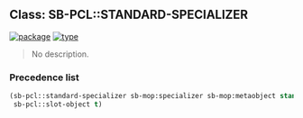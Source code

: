 ## Class: SB-PCL::STANDARD-SPECIALIZER
[![package](https://img.shields.io/badge/Package-SB--PCL-5f9ea0.svg?style=social&colorA=999999)](../) [![type](https://img.shields.io/badge/Type-Class-5f9ea0.svg?style=social&colorA=999999)](../#class) 

> No description.

### Precedence list
```cl
(sb-pcl::standard-specializer sb-mop:specializer sb-mop:metaobject standard-object
 sb-pcl::slot-object t)
```
